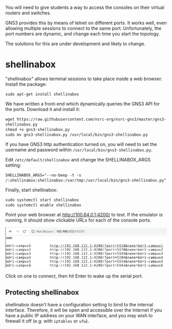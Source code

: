 You will need to give students a way to access the consoles on their virtual
routers and switches.

GNS3 provides this by means of telnet on different ports.  It works well,
even allowing multiple sessions to connect to the same port.  Unfortunately,
the port numbers are dynamic, and change each time you start the topology.

The solutions for this are under development and likely to change.

# shellinabox

"shellinabox" allows terminal sessions to take place inside a web browser. 
Install the package:

```
sudo apt-get install shellinabox
```

We have written a front-end which dynamically queries the GNS3 API for the
ports.  Download it and install it:

```
wget https://raw.githubusercontent.com/nsrc-org/nsrc-gns3/master/gns3-shellinabox.py
chmod +x gns3-shellinabox.py
sudo mv gns3-shellinabox.py /usr/local/bin/gns3-shellinabox.py
```

If you have GNS3 http authentication turned on, you will need to set the
username and password within `/usr/local/bin/gns3-shellinabox.py`.

Edit `/etc/default/shellinabox` and change the SHELLINABOX_ARGS setting:

```
SHELLINABOX_ARGS="--no-beep -t -s /:shellinabox:shellinabox:/var/tmp:/usr/local/bin/gns3-shellinabox.py"
```

<!-- (Seems to work acceptably well without this)
Next, create `/etc/systemd/system/shellinabox.service`:

```
[Unit]
Description=shellinabox
After=network-online.target
Wants=network-online.target
Conflicts=shutdown.target

[Service]
Environment=SHELLINABOX_DATADIR=/var/lib/shellinabox
Environment=SHELLINABOX_PORT=4200
Environment=SHELLINABOX_USER=shellinabox
Environment=SHELLINABOX_GROUP=shellinabox
EnvironmentFile=-/etc/default/shellinabox
ExecStart=/usr/bin/shellinaboxd \
    -c ${SHELLINABOX_DATADIR} -p ${SHELLINABOX_PORT} \
    -u ${SHELLINABOX_USER} -g ${SHELLINABOX_GROUP} \
    --user-css "Black on White:+/etc/shellinabox/options-enabled/00+Black on White.css,White On Black:-/etc/shellinabox/options-enabled/00_White On Black.css;Color Terminal:+/etc/shellinabox/options-enabled/01+Color Terminal.css,Monochrome:-/etc/shellinabox/options-enabled/01_Monochrome.css" \
    $SHELLINABOX_ARGS
Restart=on-failure
RestartSec=5

[Install]
WantedBy=multi-user.target
```

Be careful to get uppercase and lowercase exactly correct.

!!! Note
    Although shellinabox comes with an init script, we replace it
    with a systemd service which auto-restarts it on failure.
    This is because it does not always start properly on bootup.

Run `sudo systemctl daemon-reload` to load this file.
-->

Finally, start shellinabox:

```
sudo systemctl start shellinabox
sudo systemctl enable shellinabox
```

Point your web browser at <http://100.64.0.1:4200/> to test.  If the
emulator is running, it should show clickable URLs for each of the console
ports.

![shellinabox showing console URLs](gns3-shellinabox.png)

Click on one to connect, then hit Enter to wake up the serial port.

## Protecting shellinabox

shellinabox doesn't have a configuration setting to bind to the internal
interface.  Therefore, it will be open and accessible over the Internet if
you have a public IP address on your WAN interface, and you may wish to
firewall it off (e.g. with `iptables` or `ufw`).

<!--
It can be protected using iptables, and a simple way to configure this is
using [ufw](https://help.ubuntu.com/community/UFW):

```
sudo apt-get install ufw
sudo ufw app list
sudo ufw allow OpenSSH
sudo ufw allow from 100.64.0.0/10
sudo ufw allow from 2001:db8::/32
sudo ufw enable
sudo ufw reload
sudo ufw status
```

This leaves SSH (port 22) open to the whole Internet, blocking everything
else except from the local network.

Additional ports can be opened if required, e.g. to allow Netdata to be
visible over the Internet:

```
ufw allow 19999/tcp
```
-->
